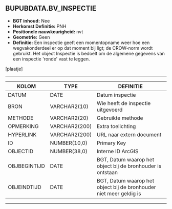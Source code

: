 ﻿## BUPUBDATA.BV_INSPECTIE


* __BGT inhoud:__ Nee
* __Herkomst Definitie:__ PNH
* __Positionele nauwkeurigheid:__ nvt
* __Geometrie:__ Geen
* __Definitie:__ Een inspectie geeft een momentopname weer hoe een wegvakonderdeel er op dat moment bij ligt; de
CROW-norm wordt gebruikt. Het object Inspectie is bedoelt om de algemene gegevens van een inspectie 'ronde' vast te leggen.

[plaatje]

***

|KOLOM                           	|TYPE          	|DEFINITIE|
|------                          	|----          	|-----    |
|DATUM                           	|DATE          	|Datum inspectie|
|BRON                            	|VARCHAR2(10)  	|Wie heeft de inspectie uitgevoerd|
|METHODE                         	|VARCHAR2(20)  	|Gebruikte methode|
|OPMERKING                       	|VARCHAR2(200) 	|Extra toelichting|
|HYPERLINK                       	|VARCHAR2(200) 	|URL naar extern document|
|ID                              	|NUMBER(10,0)  	|Primary Key|
|OBJECTID                        	|NUMBER(38,0)   |Interne ID ArcGIS|
|OBJBEGINTIJD                    	|DATE          	|BGT, Datum waarop het object bij de bronhouder is ontstaan|
|OBJEINDTIJD                     	|DATE          	|BGT, Datum waarop het object bij de bronhouder niet meer geldig is|

***

